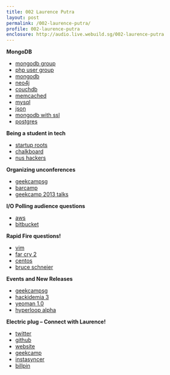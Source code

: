 ```yaml
---
title: 002 Laurence Putra
layout: post
permalink: /002-laurence-putra/
profile: 002-laurence-putra
enclosure: http://audio.live.webuild.sg/002-laurence-putra
---
```

**MongoDB**

*   [mongodb group][1]
*   [php user group][2]
*   [mongodb][3]
*   [neo4j][4]
*   [couchdb][5]
*   [memcached][6]
*   [mysql][7]
*   [json][8]
*   [mongodb with ssl][9]
*   [postgres][10]

**Being a student in tech**

*   [startup roots][11]
*   [chalkboard][12]
*   [nus hackers][13]

**Organizing unconferences**

*   [geekcampsg][14]
*   [barcamp][15]
*   [geekcamp 2013 talks][16]

**I/O Polling audience questions**

*   [aws][17]
*   [bitbucket][18]

**Rapid Fire questions!**

*   [vim][19]
*   [far cry 2][20]
*   [centos][21]
*   [bruce schneier][22]

**Events and New Releases**

*   [geekcampsg][14]
*   [hackidemia 3][23]
*   [yeoman 1.0][24]
*   [hyperloop alpha][25]

**Electric plug &#8211; Connect with Laurence!**

*   [twitter][26]
*   [github][27]
*   [website][28]
*   [geekcamp][14]
*   [instasyncer][29]
*   [billpin][30]

 [1]: https://www.facebook.com/groups/mongosg
 [2]: https://www.facebook.com/groups/sghypertextpreprocessors/
 [3]: http://www.mongodb.org/
 [4]: http://www.neo4j.org/
 [5]: http://couchdb.apache.org/
 [6]: http://memcached.org/
 [7]: http://www.mysql.com/
 [8]: http://en.wikipedia.org/wiki/JSON
 [9]: http://docs.mongodb.org/manual/tutorial/configure-ssl/
 [10]: http://www.postgresql.org/
 [11]: http://startuproots.org/
 [12]: http://blog.yourchalkboard.com/
 [13]: http://nushackers.org/
 [14]: http://geekcamp.sg/
 [15]: http://barcamp.org/w/page/402984/FrontPage
 [16]: http://geekcamp.sg/schedule/view_schedule/2013
 [17]: http://aws.amazon.com/
 [18]: https://bitbucket.org/
 [19]: http://www.vim.org/
 [20]: http://en.wikipedia.org/wiki/Far_Cry_2
 [21]: http://www.centos.org/
 [22]: http://www.schneier.com/
 [23]: http://hackidemia3.eventbrite.sg/
 [24]: http://yeoman.io/index.html
 [25]: http://www.spacex.com/sites/spacex/files/hyperloop_alpha-20130812.pdf
 [26]: https://twitter.com/laurenceputra
 [27]: https://github.com/laurenceputra
 [28]: http://geeksphere.net/
 [29]: http://instasyncer.geeksphere.net/
 [30]: http://billpin.com/‎

